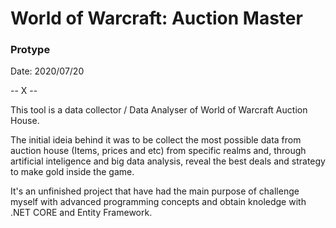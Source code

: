 # World of Warcraft: Auction Master

### Protype
Date: 2020/07/20

-- X --

This tool is a data collector / Data Analyser of World of Warcraft Auction House.

The initial ideia behind it was to be collect the most possible data from auction house (Items, prices and etc) from specific realms and, through artificial inteligence and big data analysis, reveal the best deals and strategy to make gold inside the game.

It's an unfinished project that have had the main purpose of challenge myself with advanced programming concepts and obtain knoledge with .NET CORE and Entity Framework.
